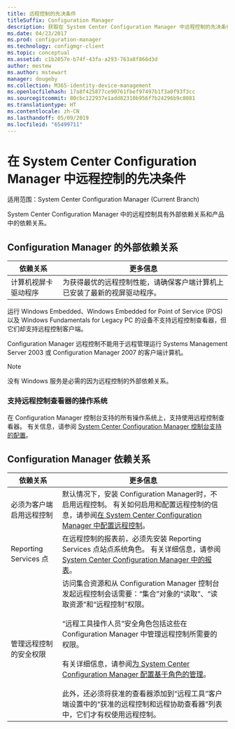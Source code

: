 ```yaml
---
title: 远程控制的先决条件
titleSuffix: Configuration Manager
description: 获取在 System Center Configuration Manager 中远程控制的先决条件。
ms.date: 04/23/2017
ms.prod: configuration-manager
ms.technology: configmgr-client
ms.topic: conceptual
ms.assetid: c1b2057e-b74f-43fa-a293-763a8f866d3d
author: mestew
ms.author: mstewart
manager: dougeby
ms.collection: M365-identity-device-management
ms.openlocfilehash: 17a8f425877ce90761fbef97497b1f3a0f93f3cc
ms.sourcegitcommit: 80cbc122937e1add82310b956f7b24296b9c8081
ms.translationtype: HT
ms.contentlocale: zh-CN
ms.lasthandoff: 05/09/2019
ms.locfileid: "65499711"
---
```

# <a name="prerequisites-for-remote-control-in-system-center-configuration-manager"></a>在 System Center Configuration Manager 中远程控制的先决条件

适用范围：System Center Configuration Manager (Current Branch)

System Center Configuration Manager 中的远程控制具有外部依赖关系和产品中的依赖关系。  

## <a name="dependencies-external-to-configuration-manager"></a>Configuration Manager 的外部依赖关系  

|依赖关系|更多信息|  
|----------------|----------------------|  
|计算机视屏卡驱动程序|为获得最优的远程控制性能，请确保客户端计算机上已安装了最新的视屏驱动程序。|  

 运行 Windows Embedded、Windows Embedded for Point of Service (POS) 以及 Windows Fundamentals for Legacy PC 的设备不支持远程控制查看器，但它们却支持远程控制客户端。  

 Configuration Manager 远程控制不能用于远程管理运行 Systems Management Server 2003 或 Configuration Manager 2007 的客户端计算机。  

> [!NOTE]  
>  没有 Windows 服务是必需的因为远程控制的外部依赖关系。  

### <a name="supported-operating-systems-for-the-remote-control-viewer"></a>支持远程控制查看器的操作系统  
在 Configuration Manager 控制台支持的所有操作系统上，支持使用远程控制查看器。 有关信息，请参阅 [System Center Configuration Manager 控制台支持的配置](../../../../core/plan-design/configs/supported-operating-systems-consoles.md)。   

## <a name="configuration-manager-dependencies"></a>Configuration Manager 依赖关系  

|依赖关系|更多信息|  
|----------------|----------------------|  
|必须为客户端启用远程控制|默认情况下，安装 Configuration Manager时，不启用远程控制。 有关如何启用和配置远程控制的信息，请参阅[在 System Center Configuration Manager 中配置远程控制](../../../../core/clients/manage/remote-control/configuring-remote-control.md)。|  
|Reporting Services 点|在远程控制的报表前，必须先安装 Reporting Services 点站点系统角色。 有关详细信息，请参阅 [System Center Configuration Manager 中的报表](../../../../core/servers/manage/reporting.md)。|  
|管理远程控制的安全权限|访问集合资源和从 Configuration Manager 控制台发起远程控制会话需要：“集合”对象的“读取”、“读取资源”和“远程控制”权限。<br /><br /> “远程工具操作人员”安全角色包括这些在 Configuration Manager 中管理远程控制所需要的权限。<br /><br /> 有关详细信息，请参阅[为 System Center Configuration Manager 配置基于角色的管理](../../../../core/servers/deploy/configure/configure-role-based-administration.md)。<br /><br /> 此外，还必须将获准的查看器添加到“远程工具”客户端设置中的“获准的远程控制和远程协助查看器”列表中，它们才有权使用远程控制。
